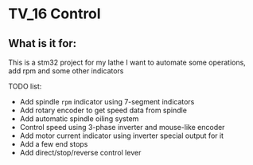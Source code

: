 # TV_16 Control

## What is it for:

This is a stm32 project for my lathe
I want to automate some operations, add rpm and some other indicators

TODO list:
* Add spindle `rpm` indicator using 7-segment indicators
* Add rotary encoder to get speed data from spindle
* Add automatic spindle oiling system
* Control speed using 3-phase inverter and mouse-like encoder
* Add motor current indicator using inverter special output for it
* Add a few end stops
* Add direct/stop/reverse control lever
